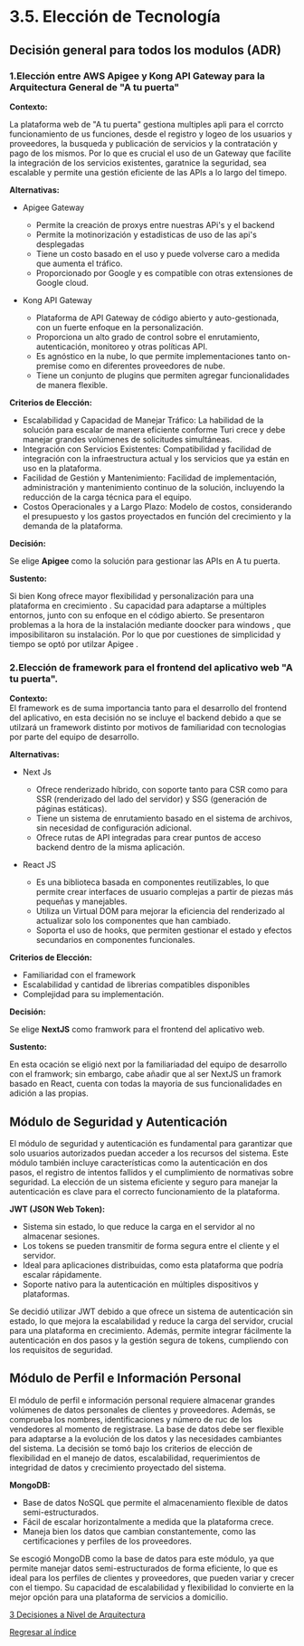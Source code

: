 # 3.5. Elección de Tecnología
## Decisión general para todos los modulos (ADR)  

### 1.Elección entre AWS Apigee  y Kong API Gateway para la Arquitectura General de "A tu puerta"
  
**Contexto:**  

La plataforma web de "A tu puerta" gestiona multiples apli para el corrcto funcionamiento de us funciones, desde el registro y logeo de los usuarios y proveedores, la busqueda y publicación de servicios y la contratación y pago de los mismos. Por lo que es crucial el uso de un Gateway que facilite la integración de los servicios existentes, garatnice la seguridad, sea escalable  y permite una gestión eficiente de las APIs a lo largo del timepo.  

**Alternativas:**   
- Apigee Gateway
   - Permite la creación de proxys entre nuestras APi's y el backend
   - Permite la motinorización y estadisticas de uso de las api's desplegadas
   - Tiene un costo basado en el uso y puede volverse caro a medida que aumenta el tráfico.
   - Proporcionado por Google y es compatible con otras extensiones de Google cloud.
  
- Kong API Gateway
   - Plataforma de API Gateway de código abierto y auto-gestionada, con un fuerte enfoque en la personalización.
   - Proporciona un alto grado de control sobre el enrutamiento, autenticación, monitoreo y otras políticas API.
   - Es agnóstico en la nube, lo que permite implementaciones tanto on-premise como en diferentes proveedores de nube.
   - Tiene un conjunto de plugins que permiten agregar funcionalidades de manera flexible. 

**Criterios de Elección:**  
- Escalabilidad y Capacidad de Manejar Tráfico: La habilidad de la solución para escalar de manera eficiente conforme Turi crece y debe manejar grandes volúmenes de solicitudes simultáneas.
- Integración con Servicios Existentes: Compatibilidad y facilidad de integración con la infraestructura actual y los servicios que ya están en uso en la plataforma.
- Facilidad de Gestión y Mantenimiento: Facilidad de implementación, administración y mantenimiento continuo de la solución, incluyendo la reducción de la carga técnica para el equipo.
- Costos Operacionales y a Largo Plazo: Modelo de costos, considerando el presupuesto  y los gastos proyectados en función del crecimiento y la demanda de la plataforma.

**Decisión:**  

Se elige **Apigee** como la solución para gestionar las APIs en A tu puerta.

**Sustento:**

Si bien Kong  ofrece mayor flexibilidad y personalización para una plataforma en crecimiento . Su capacidad para adaptarse a múltiples entornos, junto con su enfoque en el código abierto. Se presentaron problemas a la hora de la instalación mediante doocker para windows , que imposibilitaron su instalación. Por lo que por cuestiones de simplicidad y tiempo se optó por utilzar Apigee .


### 2.Elección de framework para el frontend del aplicativo web "A tu puerta".
  
**Contexto:**  
El framework es de suma importancia tanto para el desarrollo del frontend del aplicativo, en esta decisión no se incluye el backend debido a que se utilzará un framework distinto por motivos de familiaridad con tecnologias por parte  del equipo de desarrollo. 

**Alternativas:**   
- Next Js
   - Ofrece renderizado híbrido, con soporte tanto para CSR como para SSR (renderizado del lado del servidor) y SSG (generación de páginas estáticas).
   - Tiene un sistema de enrutamiento basado en el sistema de archivos, sin necesidad de configuración adicional.
   - Ofrece rutas de API integradas para crear puntos de acceso backend dentro de la misma aplicación.
  
- React JS
   - Es una biblioteca basada en componentes reutilizables, lo que permite crear interfaces de usuario complejas a partir de piezas más pequeñas y manejables.
   - Utiliza un Virtual DOM para mejorar la eficiencia del renderizado al actualizar solo los componentes que han cambiado.
   - Soporta el uso de hooks, que permiten gestionar el estado y efectos secundarios en componentes funcionales.

**Criterios de Elección:**  
  - Familiaridad con el framework
  - Escalabilidad y cantidad de librerias compatibles disponibles
  - Complejidad para su implementación.

**Decisión:**  

Se elige **NextJS** como framwork para el frontend del aplicativo web.

**Sustento:**

En esta ocación se eligió next por la familiariadad del equipo de desarrollo con el framwork; sin embargo, cabe añadir que al ser NextJS un framork basado en React, cuenta con todas la mayoria de sus funcionalidades en adición a las propias.



## Módulo de Seguridad y Autenticación

El módulo de seguridad y autenticación es fundamental para garantizar que solo usuarios autorizados puedan acceder a los recursos del sistema. Este módulo también incluye características como la autenticación en dos pasos, el registro de intentos fallidos y el cumplimiento de normativas sobre seguridad. La elección de un sistema eficiente y seguro para manejar la autenticación es clave para el correcto funcionamiento de la plataforma.

**JWT (JSON Web Token):**

  - Sistema sin estado, lo que reduce la carga en el servidor al no almacenar sesiones.
  - Los tokens se pueden transmitir de forma segura entre el cliente y el servidor.
  - Ideal para aplicaciones distribuidas, como esta plataforma que podría escalar rápidamente.
  - Soporte nativo para la autenticación en múltiples dispositivos y plataformas.

Se decidió utilizar JWT debido a que ofrece un sistema de autenticación sin estado, lo que mejora la escalabilidad y reduce la carga del servidor, crucial para una plataforma en crecimiento. Además, permite integrar fácilmente la autenticación en dos pasos y la gestión segura de tokens, cumpliendo con los requisitos de seguridad.

## Módulo de Perfil e Información Personal

El módulo de perfil e información personal requiere almacenar grandes volúmenes de datos personales de clientes y proveedores. Además, se comprueba los nombres, identificaciones y número de ruc de los vendedores al momento de registrase. La base de datos debe ser flexible para adaptarse a la evolución de los datos y las necesidades cambiantes del sistema. La decisión se tomó bajo los criterios de elección de flexibilidad en el manejo de datos, escalabilidad, requerimientos de integridad de datos y crecimiento proyectado del sistema.


**MongoDB:**

  - Base de datos NoSQL que permite el almacenamiento flexible de datos semi-estructurados.
  - Fácil de escalar horizontalmente a medida que la plataforma crece.
  - Maneja bien los datos que cambian constantemente, como las certificaciones y perfiles de los proveedores.

    
Se escogió MongoDB como la base de datos para este módulo, ya que permite manejar datos semi-estructurados de forma eficiente, lo que es ideal para los perfiles de clientes y proveedores, que pueden variar y crecer con el tiempo. Su capacidad de escalabilidad y flexibilidad lo convierte en la mejor opción para una plataforma de servicios a domicilio.


[3 Decisiones a Nivel de Arquitectura](../3.md)

[Regresar al índice](../../README.md)
